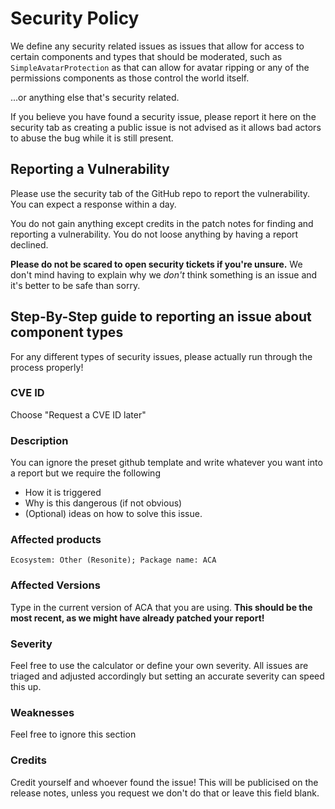 # Security Policy

We define any security related issues as issues that allow for access to certain components and types that should be moderated, such as `SimpleAvatarProtection` as that can allow for avatar ripping or any of the permissions components as those control the world itself.

...or anything else that's security related.

If you believe you have found a security issue, please report it here on the security tab as creating a public issue is not advised as it allows bad actors to abuse the bug while it is still present.

## Reporting a Vulnerability

Please use the security tab of the GitHub repo to report the vulnerability. You can expect a response within a day.

You do not gain anything except credits in the patch notes for finding and reporting a vulnerability. You do not loose anything by having a report declined.

**Please do not be scared to open security tickets if you're unsure.** We don't mind having to explain why we *don't* think something is an issue and it's better to be safe than sorry.

## Step-By-Step guide to reporting an issue about component types
For any different types of security issues, please actually run through the process properly!

### CVE ID
Choose "Request a CVE ID later"


### Description
You can ignore the preset github template and write whatever you want into a report but we require the following
- How it is triggered
- Why is this dangerous (if not obvious)
- (Optional) ideas on how to solve this issue.

### Affected products
`Ecosystem: Other (Resonite); Package name: ACA`

### Affected Versions
Type in the current version of ACA that you are using. **This should be the most recent, as we might have already patched your report!**

### Severity
Feel free to use the calculator or define your own severity. All issues are triaged and adjusted accordingly but setting an accurate severity can speed this up.

### Weaknesses
Feel free to ignore this section

### Credits
Credit yourself and whoever found the issue! This will be publicised on the release notes, unless you request we don't do that or leave this field blank.

